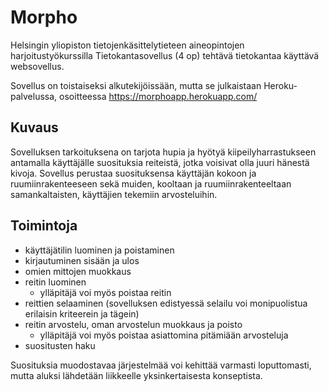 # Morpho

Helsingin yliopiston tietojenkäsittelytieteen aineopintojen harjoitustyökurssilla Tietokantasovellus (4 op) tehtävä tietokantaa käyttävä websovellus.

Sovellus on toistaiseksi alkutekijöissään, mutta se julkaistaan Heroku-palvelussa, osoitteessa https://morphoapp.herokuapp.com/

## Kuvaus
Sovelluksen tarkoituksena on tarjota hupia ja hyötyä kiipeilyharrastukseen antamalla käyttäjälle suosituksia reiteistä, jotka voisivat olla juuri hänestä kivoja. Sovellus perustaa suosituksensa käyttäjän kokoon ja ruumiinrakenteeseen sekä muiden, kooltaan ja ruumiinrakenteeltaan samankaltaisten, käyttäjien tekemiin arvosteluihin.

## Toimintoja
- käyttäjätilin luominen ja poistaminen
- kirjautuminen sisään ja ulos
- omien mittojen muokkaus
- reitin luominen
  - ylläpitäjä voi myös poistaa reitin
- reittien selaaminen (sovelluksen edistyessä selailu voi monipuolistua erilaisin kriteerein ja tägein)
- reitin arvostelu, oman arvostelun muokkaus ja poisto
  - ylläpitäjä voi myös poistaa asiattomina pitämiään arvosteluja
- suositusten haku

Suosituksia muodostavaa järjestelmää voi kehittää varmasti loputtomasti, mutta aluksi lähdetään liikkeelle yksinkertaisesta konseptista.
